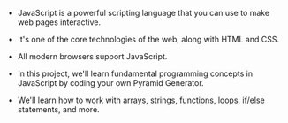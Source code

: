 - JavaScript is a powerful scripting language that you can use to make web pages interactive. 
- It's one of the core technologies of the web, along with HTML and CSS.
- All modern browsers support JavaScript.

- In this project, we'll learn fundamental programming concepts in JavaScript by coding your own Pyramid Generator. 
- We'll learn how to work with arrays, strings, functions, loops, if/else statements, and more.